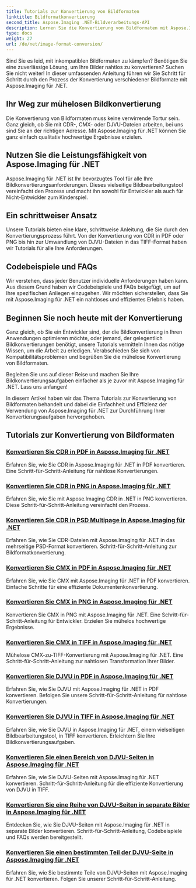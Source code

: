 ```yaml
---
title: Tutorials zur Konvertierung von Bildformaten
linktitle: Bildformatkonvertierung
second_title: Aspose.Imaging .NET-Bildverarbeitungs-API
description: Lernen Sie die Konvertierung von Bildformaten mit Aspose.Imaging für .NET. Konvertieren Sie CDR, CMX, DJVU und mehr nahtlos. Fachkundige Anleitungen für makellose Ergebnisse
type: docs
weight: 27
url: /de/net/image-format-conversion/
---
```


Sind Sie es leid, mit inkompatiblen Bildformaten zu kämpfen? Benötigen Sie eine zuverlässige Lösung, um Ihre Bilder nahtlos zu konvertieren? Suchen Sie nicht weiter! In dieser umfassenden Anleitung führen wir Sie Schritt für Schritt durch den Prozess der Konvertierung verschiedener Bildformate mit Aspose.Imaging für .NET.

## Ihr Weg zur mühelosen Bildkonvertierung

Die Konvertierung von Bildformaten muss keine verwirrende Tortur sein. Ganz gleich, ob Sie mit CDR-, CMX- oder DJVU-Dateien arbeiten, bei uns sind Sie an der richtigen Adresse. Mit Aspose.Imaging für .NET können Sie ganz einfach qualitativ hochwertige Ergebnisse erzielen.

## Nutzen Sie die Leistungsfähigkeit von Aspose.Imaging für .NET

Aspose.Imaging für .NET ist Ihr bevorzugtes Tool für alle Ihre Bildkonvertierungsanforderungen. Dieses vielseitige Bildbearbeitungstool vereinfacht den Prozess und macht ihn sowohl für Entwickler als auch für Nicht-Entwickler zum Kinderspiel.

## Ein schrittweiser Ansatz

Unsere Tutorials bieten eine klare, schrittweise Anleitung, die Sie durch den Konvertierungsprozess führt. Von der Konvertierung von CDR in PDF oder PNG bis hin zur Umwandlung von DJVU-Dateien in das TIFF-Format haben wir Tutorials für alle Ihre Anforderungen.

## Codebeispiele und FAQs

Wir verstehen, dass jeder Benutzer individuelle Anforderungen haben kann. Aus diesem Grund haben wir Codebeispiele und FAQs beigefügt, um auf Ihre spezifischen Anliegen einzugehen. Wir möchten sicherstellen, dass Sie mit Aspose.Imaging für .NET ein nahtloses und effizientes Erlebnis haben.

## Beginnen Sie noch heute mit der Konvertierung

Ganz gleich, ob Sie ein Entwickler sind, der die Bildkonvertierung in Ihren Anwendungen optimieren möchte, oder jemand, der gelegentlich Bildkonvertierungen benötigt, unsere Tutorials vermitteln Ihnen das nötige Wissen, um die Arbeit zu erledigen. Verabschieden Sie sich von Kompatibilitätsproblemen und begrüßen Sie die mühelose Konvertierung von Bildformaten.

Begleiten Sie uns auf dieser Reise und machen Sie Ihre Bildkonvertierungsaufgaben einfacher als je zuvor mit Aspose.Imaging für .NET. Lass uns anfangen!

In diesem Artikel haben wir das Thema Tutorials zur Konvertierung von Bildformaten behandelt und dabei die Einfachheit und Effizienz der Verwendung von Aspose.Imaging für .NET zur Durchführung Ihrer Konvertierungsaufgaben hervorgehoben.

## Tutorials zur Konvertierung von Bildformaten
### [Konvertieren Sie CDR in PDF in Aspose.Imaging für .NET](./convert-cdr-to-pdf/)
Erfahren Sie, wie Sie CDR in Aspose.Imaging für .NET in PDF konvertieren. Eine Schritt-für-Schritt-Anleitung für nahtlose Konvertierungen.
### [Konvertieren Sie CDR in PNG in Aspose.Imaging für .NET](./convert-cdr-to-png/)
Erfahren Sie, wie Sie mit Aspose.Imaging CDR in .NET in PNG konvertieren. Diese Schritt-für-Schritt-Anleitung vereinfacht den Prozess.
### [Konvertieren Sie CDR in PSD Multipage in Aspose.Imaging für .NET](./convert-cdr-to-psd-multipage/)
Erfahren Sie, wie Sie CDR-Dateien mit Aspose.Imaging für .NET in das mehrseitige PSD-Format konvertieren. Schritt-für-Schritt-Anleitung zur Bildformatkonvertierung.
### [Konvertieren Sie CMX in PDF in Aspose.Imaging für .NET](./convert-cmx-to-pdf/)
Erfahren Sie, wie Sie CMX mit Aspose.Imaging für .NET in PDF konvertieren. Einfache Schritte für eine effiziente Dokumentenkonvertierung.
### [Konvertieren Sie CMX in PNG in Aspose.Imaging für .NET](./convert-cmx-to-png/)
Konvertieren Sie CMX in PNG mit Aspose.Imaging für .NET. Eine Schritt-für-Schritt-Anleitung für Entwickler. Erzielen Sie mühelos hochwertige Ergebnisse.
### [Konvertieren Sie CMX in TIFF in Aspose.Imaging für .NET](./convert-cmx-to-tiff/)
Mühelose CMX-zu-TIFF-Konvertierung mit Aspose.Imaging für .NET. Eine Schritt-für-Schritt-Anleitung zur nahtlosen Transformation Ihrer Bilder.
### [Konvertieren Sie DJVU in PDF in Aspose.Imaging für .NET](./convert-djvu-to-pdf/)
Erfahren Sie, wie Sie DJVU mit Aspose.Imaging für .NET in PDF konvertieren. Befolgen Sie unsere Schritt-für-Schritt-Anleitung für nahtlose Konvertierungen.
### [Konvertieren Sie DJVU in TIFF in Aspose.Imaging für .NET](./convert-djvu-to-tiff/)
Erfahren Sie, wie Sie DJVU in Aspose.Imaging für .NET, einem vielseitigen Bildbearbeitungstool, in TIFF konvertieren. Erleichtern Sie Ihre Bildkonvertierungsaufgaben.
### [Konvertieren Sie einen Bereich von DJVU-Seiten in Aspose.Imaging für .NET](./convert-range-of-djvu-pages/)
Erfahren Sie, wie Sie DJVU-Seiten mit Aspose.Imaging für .NET konvertieren. Schritt-für-Schritt-Anleitung für die effiziente Konvertierung von DJVU in TIFF.
### [Konvertieren Sie eine Reihe von DJVU-Seiten in separate Bilder in Aspose.Imaging für .NET](./convert-range-of-djvu-pages-to-separate-images/)
Entdecken Sie, wie Sie DJVU-Seiten mit Aspose.Imaging für .NET in separate Bilder konvertieren. Schritt-für-Schritt-Anleitung, Codebeispiele und FAQs werden bereitgestellt.
### [Konvertieren Sie einen bestimmten Teil der DJVU-Seite in Aspose.Imaging für .NET](./convert-specific-portion-of-djvu-page/)
Erfahren Sie, wie Sie bestimmte Teile von DJVU-Seiten mit Aspose.Imaging für .NET konvertieren. Folgen Sie unserer Schritt-für-Schritt-Anleitung.